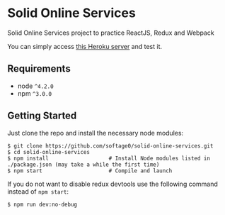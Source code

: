 Solid Online Services
=====================

Solid Online Services project to practice ReactJS, Redux and Webpack

You can simply access [this Heroku server](https://solid-services.herokuapp.com/) and test it.


Requirements
------------

* node `^4.2.0`
* npm `^3.0.0`


Getting Started
---------------

Just clone the repo and install the necessary node modules:

```shell
$ git clone https://github.com/softage0/solid-online-services.git
$ cd solid-online-services
$ npm install                   # Install Node modules listed in ./package.json (may take a while the first time)
$ npm start                     # Compile and launch
```

If you do not want to disable redux devtools use the following command instead of `npm start`:

```shell
$ npm run dev:no-debug
```
